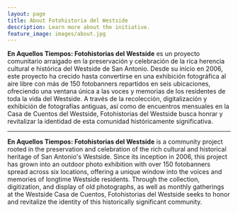 ```yaml
---
layout: page
title: About Fotohistoria del Westside
description: Learn more about the initiative.
feature_image: images/about.jpg
---
```



**En Aquellos Tiempos: Fotohistorias del Westside** es un proyecto comunitario arraigado en la preservación y celebración de la rica herencia cultural e histórica del Westside de San Antonio. Desde su inicio en 2006, este proyecto ha crecido hasta convertirse en una exhibición fotográfica al aire libre con más de 150 fotobanners repartidos en seis ubicaciones, ofreciendo una ventana única a las voces y memorias de los residentes de toda la vida del Westside. A través de la recolección, digitalización y exhibición de fotografías antiguas, así como de encuentros mensuales en la Casa de Cuentos del Westside, Fotohistorias del Westside busca honrar y revitalizar la identidad de esta comunidad históricamente significativa.

________________________________________________________________________________________________________

**En Aquellos Tiempos: Fotohistorias del Westside** is a community project rooted in the preservation and celebration of the rich cultural and historical heritage of San Antonio's Westside. Since its inception in 2006, this project has grown into an outdoor photo exhibition with over 150 fotobanners spread across six locations, offering a unique window into the voices and memories of longtime Westside residents. Through the collection, digitization, and display of old photographs, as well as monthly gatherings at the Westside Casa de Cuentos, Fotohistorias del Westside seeks to honor and revitalize the identity of this historically significant community.


